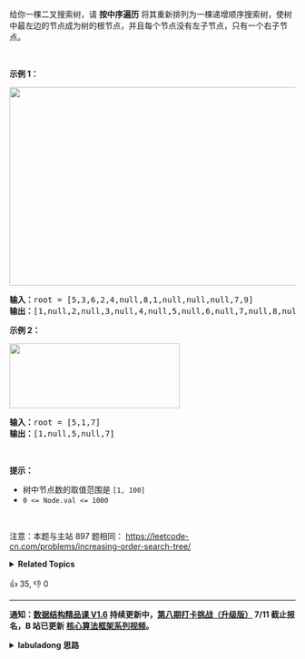 <p>给你一棵二叉搜索树，请&nbsp;<strong>按中序遍历</strong> 将其重新排列为一棵递增顺序搜索树，使树中最左边的节点成为树的根节点，并且每个节点没有左子节点，只有一个右子节点。</p>

<p>&nbsp;</p>

<p><strong>示例 1：</strong></p>

<p><img alt="" src="https://assets.leetcode.com/uploads/2020/11/17/ex1.jpg" style="width: 600px; height: 350px;" /></p>

<pre>
<strong>输入：</strong>root = [5,3,6,2,4,null,8,1,null,null,null,7,9]
<strong>输出：</strong>[1,null,2,null,3,null,4,null,5,null,6,null,7,null,8,null,9]
</pre>

<p><strong>示例 2：</strong></p>

<p><img alt="" src="https://assets.leetcode.com/uploads/2020/11/17/ex2.jpg" style="width: 300px; height: 114px;" /></p>

<pre>
<strong>输入：</strong>root = [5,1,7]
<strong>输出：</strong>[1,null,5,null,7]
</pre>

<p>&nbsp;</p>

<p><strong>提示：</strong></p>

<ul>
	<li>树中节点数的取值范围是 <code>[1, 100]</code></li>
	<li><code>0 &lt;= Node.val &lt;= 1000</code></li>
</ul>

<p>&nbsp;</p>

<p><meta charset="UTF-8" />注意：本题与主站 897&nbsp;题相同：&nbsp;<a href="https://leetcode-cn.com/problems/increasing-order-search-tree/">https://leetcode-cn.com/problems/increasing-order-search-tree/</a></p>
<details><summary><strong>Related Topics</strong></summary>栈 | 树 | 深度优先搜索 | 二叉搜索树 | 二叉树</details><br>

<div>👍 35, 👎 0</div>

<div id="labuladong"><hr>

**通知：[数据结构精品课 V1.6](https://aep.h5.xeknow.com/s/1XJHEO) 持续更新中，[第八期打卡挑战（升级版）](https://mp.weixin.qq.com/s/eUG2OOzY3k_ZTz-CFvtv5Q) 7/11 截止报名，B 站已更新 [核心算法框架系列视频](https://space.bilibili.com/14089380/channel/series)。**

<details><summary><strong>labuladong 思路</strong></summary>

## 基本思路

这道题和 [897. 递增顺序搜索树](/problems/increasing-order-search-tree) 相同。

前文 [手把手刷二叉树总结篇](https://labuladong.github.io/article/fname.html?fname=二叉树总结) 说过二叉树的递归分为「遍历」和「分解问题」两种思维模式，这道题可以同时用到两种思维模式。

「遍历」的话很简单，你对 BST 做中序遍历，其结果就是有序的，重新构造出题目要求的这个类似链表的二叉树即可。

「分解问题」的思路也不难，你只要做过 [114. 二叉树展开为链表](/problems/flatten-binary-tree-to-linked-list) 这道题，稍微改下解法就可以解决这道题了，明确 `increasingBST` 的定义，然后利用这个定义进行操作即可。

**标签：[二叉搜索树](https://mp.weixin.qq.com/mp/appmsgalbum?__biz=MzAxODQxMDM0Mw==&action=getalbum&album_id=2121995456690946054)**

## 解法代码

```java
class Solution {
    // 输入一棵 BST，返回一个有序「链表」
    public TreeNode increasingBST(TreeNode root) {
        if (root == null) {
            return null;
        }
        // 先把左右子树拉平
        TreeNode left = increasingBST(root.left);
        root.left = null;
        TreeNode right = increasingBST(root.right);
        root.right = right;
        // 左子树为空的话，就不用处理了
        if (left == null) {
            return root;
        }
        // 左子树非空，需要把根节点和右子树接到左子树末尾
        TreeNode p = left;
        while (p != null && p.right != null) {
            p = p.right;
        }
        p.right = root;

        return left;
    }
}
```

</details>
</div>





